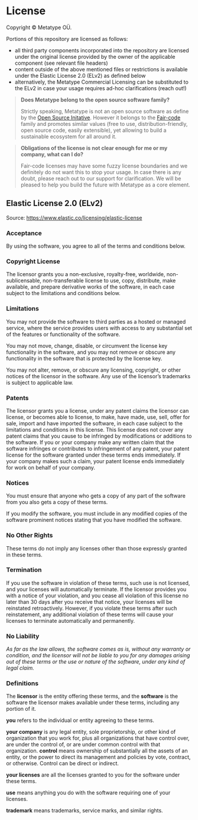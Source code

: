 # License

Copyright © Metatype OÜ.

Portions of this repository are licensed as follows:

- all third party components incorporated into the repository are licensed under
  the original license provided by the owner of the applicable component (see
  relevant file headers)
- content outside of the above mentioned files or restrictions is available
  under the Elastic License 2.0 (ELv2) as defined below
- alternatively, the Metatype Commercial Licensing can be substituted to the
  ELv2 in case your usage requires ad-hoc clarifications (reach out!)

> **Does Metatype belong to the open source software family?**
>
> Strictly speaking, Metatype is not an open source software as define by the
> [Open Source Initative](https://opensource.org/osd). However it belongs to the
> [Fair-code](https://faircode.io) family and promotes similar values (free to
> use, distribution-friendly, open source code, easily extensible), yet allowing
> to build a sustainable ecosystem for all around it.

> **Obligations of the license is not clear enough for me or my company, what
> can I do?**
>
> Fair-code licenses may have some fuzzy license boundaries and we definitely do
> not want this to stop your usage. In case there is any doubt, please reach out
> to our support for clarification. We will be pleased to help you build the
> future with Metatype as a core element.

## Elastic License 2.0 (ELv2)

Source: https://www.elastic.co/licensing/elastic-license

### Acceptance

By using the software, you agree to all of the terms and conditions below.

### Copyright License

The licensor grants you a non-exclusive, royalty-free, worldwide,
non-sublicensable, non-transferable license to use, copy, distribute, make
available, and prepare derivative works of the software, in each case subject to
the limitations and conditions below.

### Limitations

You may not provide the software to third parties as a hosted or managed
service, where the service provides users with access to any substantial set of
the features or functionality of the software.

You may not move, change, disable, or circumvent the license key functionality
in the software, and you may not remove or obscure any functionality in the
software that is protected by the license key.

You may not alter, remove, or obscure any licensing, copyright, or other notices
of the licensor in the software. Any use of the licensor’s trademarks is subject
to applicable law.

### Patents

The licensor grants you a license, under any patent claims the licensor can
license, or becomes able to license, to make, have made, use, sell, offer for
sale, import and have imported the software, in each case subject to the
limitations and conditions in this license. This license does not cover any
patent claims that you cause to be infringed by modifications or additions to
the software. If you or your company make any written claim that the software
infringes or contributes to infringement of any patent, your patent license for
the software granted under these terms ends immediately. If your company makes
such a claim, your patent license ends immediately for work on behalf of your
company.

### Notices

You must ensure that anyone who gets a copy of any part of the software from you
also gets a copy of these terms.

If you modify the software, you must include in any modified copies of the
software prominent notices stating that you have modified the software.

### No Other Rights

These terms do not imply any licenses other than those expressly granted in
these terms.

### Termination

If you use the software in violation of these terms, such use is not licensed,
and your licenses will automatically terminate. If the licensor provides you
with a notice of your violation, and you cease all violation of this license no
later than 30 days after you receive that notice, your licenses will be
reinstated retroactively. However, if you violate these terms after such
reinstatement, any additional violation of these terms will cause your licenses
to terminate automatically and permanently.

### No Liability

_As far as the law allows, the software comes as is, without any warranty or
condition, and the licensor will not be liable to you for any damages arising
out of these terms or the use or nature of the software, under any kind of legal
claim._

### Definitions

The **licensor** is the entity offering these terms, and the **software** is the
software the licensor makes available under these terms, including any portion
of it.

**you** refers to the individual or entity agreeing to these terms.

**your company** is any legal entity, sole proprietorship, or other kind of
organization that you work for, plus all organizations that have control over,
are under the control of, or are under common control with that organization.
**control** means ownership of substantially all the assets of an entity, or the
power to direct its management and policies by vote, contract, or otherwise.
Control can be direct or indirect.

**your licenses** are all the licenses granted to you for the software under
these terms.

**use** means anything you do with the software requiring one of your licenses.

**trademark** means trademarks, service marks, and similar rights.
